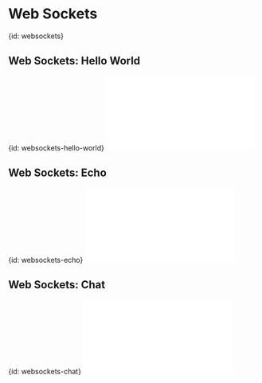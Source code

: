 # Web Sockets
{id: websockets}

## Web Sockets: Hello World
{id: websockets-hello-world}
![](examples/lite/web_sockets_hello_world.pl)


## Web Sockets: Echo
{id: websockets-echo}
![](examples/lite/web_sockets_echo.pl)


## Web Sockets: Chat
{id: websockets-chat}
![](examples/lite/web_sockets_chat.pl)




